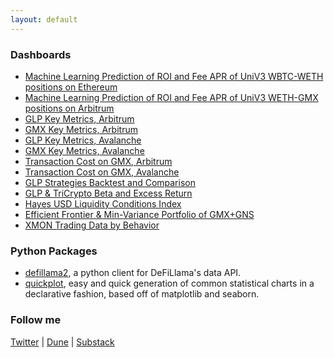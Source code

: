 ```yaml
---
layout: default
---
```


### Dashboards

* [Machine Learning Prediction of ROI and Fee APR of UniV3 WBTC-WETH positions on Ethereum](https://coindataschool-univ3-roi-prediction-wbtc-weth-main-oufzxi.streamlit.app/)
* [Machine Learning Prediction of ROI and Fee APR of UniV3 WETH-GMX positions on Arbitrum](https://coindataschool-univ3-roi-prediction-weth-gmx-main-ponc95.streamlit.app/)
* [GLP Key Metrics, Arbitrum](https://dune.com/coindataschool/glp-arbitrum)
* [GMX Key Metrics, Arbitrum](https://dune.com/coindataschool/gmx-arbitrum)
* [GLP Key Metrics, Avalanche](https://dune.com/coindataschool/glp-avalanche)
* [GMX Key Metrics, Avalanche](https://dune.com/coindataschool/gmx-avalanche)
* [Transaction Cost on GMX, Arbitrum](https://dune.com/coindataschool/cost-of-transactions-on-gmx-arbitrum)
* [Transaction Cost on GMX, Avalanche](https://dune.com/coindataschool/cost-of-transactions-on-gmx-avalanche)
* [GLP Strategies Backtest and Comparison](https://coindataschool-glp-strats-comp-dashboard-main-vimp75.streamlitapp.com/)
* [GLP & TriCrypto Beta and Excess Return](https://coindataschool-beta-sharpe-ret-dashboard-main-5rm56h.streamlitapp.com/)
* [Hayes USD Liquidity Conditions Index](https://coindataschool-husdlci-main-pfjljd.streamlit.app/)
* [Efficient Frontier & Min-Variance Portfolio of GMX+GNS](https://coindataschool-minvar-portfolio-dashbord-main-w2wjqa.streamlit.app/)
* [XMON Trading Data by Behavior](https://dune.com/coindataschool/xmon-sudoswap)

### Python Packages

* [defillama2](https://github.com/coindataschool/defillama2), a python client for DeFiLlama's data API.
* [quickplot](https://github.com/coindataschool/quickplot), easy and quick generation of common statistical charts in a declarative fashion, based off of matplotlib and seaborn.

### Follow me

[Twitter](https://twitter.com/coindataschool) | [Dune](https://dune.com/coindataschool) | [Substack](https://coindataschool.substack.com/)